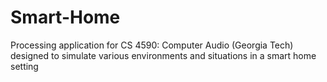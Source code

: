 # Smart-Home
Processing application for CS 4590: Computer Audio (Georgia Tech) designed to simulate various environments and situations in a smart home setting

